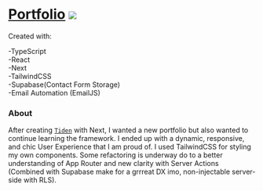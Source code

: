 # [Portfolio](https://rossvasquez.me) ![](https://www.iconsdb.com/icons/download/black/user-3-32.png)

Created with:

-TypeScript<br/>
-React<br/>
-Next<br/>
-TailwindCSS<br/>
-Supabase(Contact Form Storage)<br/>
-Email Automation (EmailJS)

### About

After creating [`Tiden`](https://tiden-ai.netlify.app) with Next, I wanted a new portfolio but also wanted to continue learning the framework. I ended up with a dynamic, responsive, and chic User Experience that I am proud of. I used TailwindCSS for styling my own components. Some refactoring is underway do to a better understanding of App Router and new clarity with Server Actions (Combined with Supabase make for a grrreat DX imo, non-injectable server-side with RLS).
